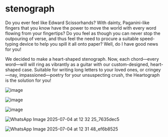 # stenograph

Do you ever feel like Edward Scissorhands? With dainty, Paganini-like fingers that you know have the power to move the world with every word flowing from your fingertips? Do you feel as though you can never stop the outpouring of verse, and thus feel the need to procure a suitable speed-typing device to help you spill it all onto paper? Well, do I have good news for you!

We decided to make a heart-shaped stenograph. Now, each chord—every word—will will ring as vibrantly as a guitar with our custom-designed, heart-shaped case. Suitable for writing long letters to your loved ones, or cringey—nay, impassioned—poetry for your unsuspecting crush, the Heartograph is the solution for you!

![image](https://github.com/user-attachments/assets/939091ae-667b-4737-8366-c7c94bbc060a)

![image](https://github.com/user-attachments/assets/a683a6d1-6901-4a28-bd6c-42cf02571f0b)

![image](https://github.com/user-attachments/assets/fdb12809-2c0e-44c5-9069-a4f2271a64e5)

![WhatsApp Image 2025-07-04 at 12 32 25_7635dec5](https://github.com/user-attachments/assets/33ff20b3-7710-4b16-af86-1a38a29f405f)

![WhatsApp Image 2025-07-04 at 12 31 48_ef6b8525](https://github.com/user-attachments/assets/6afc23eb-7879-4bfa-a840-f96a2aa08b43)
